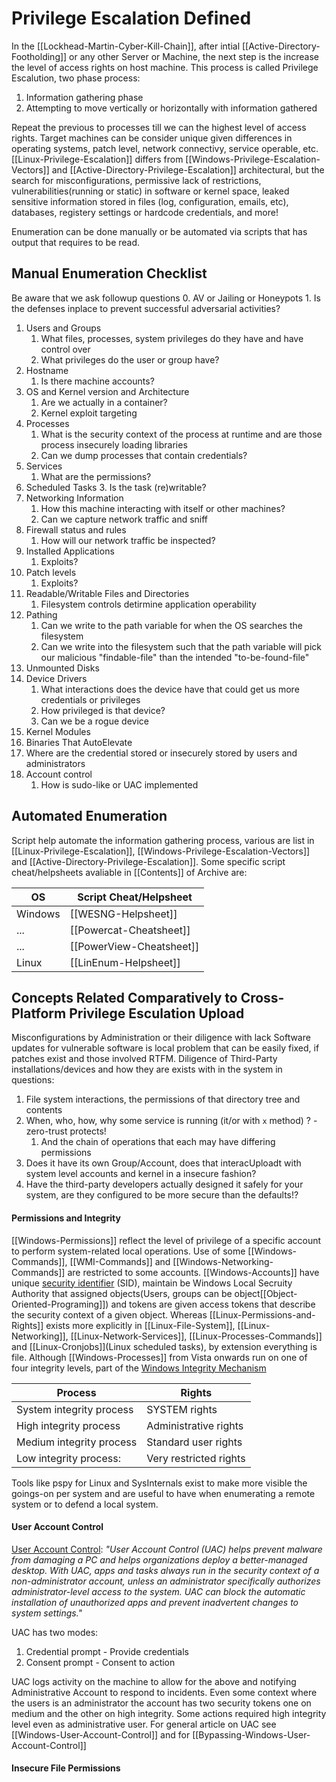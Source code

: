 # Privilege Escalation Defined

In the [[Lockhead-Martin-Cyber-Kill-Chain]], after intial [[Active-Directory-Footholding]] or any other Server or Machine, the next step is the increase the level of access rights on host machine. This process is called Privilege Escalution, two phase process:
1. Information gathering phase 
2. Attempting to move vertically or horizontally with information gathered

Repeat the previous to processes till we can the highest level of access rights. Target machines can be consider unique given differences in operating systems, patch level, network connectivy, service operable, etc. [[Linux-Privilege-Escalation]] differs from [[Windows-Privilege-Escalation-Vectors]] and [[Active-Directory-Privilege-Escalation]] architectural, but the search for misconfigurations, permissive lack of restrictions, vulnerabilities(running or static) in software or kernel space, leaked sensitive information stored in files (log, configuration, emails, etc), databases, registery settings or hardcode credentials, and more!

Enumeration can be done manually or be automated via scripts that has output that requires to be read.

## Manual Enumeration Checklist

Be aware that we ask followup questions
0. AV or Jailing or Honeypots
	1. Is the defenses inplace to prevent successful adversarial activities?
1. Users and Groups
	1. What files, processes, system privileges do they have and have control over
	2. What privileges do the user or group have?
2. Hostname
	1. Is there machine accounts?
3. OS and Kernel version and Architecture
	1. Are we actually in a container?
	2. Kernel exploit targeting
4. Processes
	1. What is the security context of the process at runtime and are those process insecurely loading libraries 
	2. Can we dump processes that contain credentials?
5. Services
	1. What are the permissions?
6. Scheduled Tasks
	3. Is the task (re)writable?
7. Networking Information
	1. How this machine interacting with itself or other machines?
	2. Can we capture network traffic and sniff
8. Firewall status and rules
	1. How will our network traffic be inspected? 
9. Installed Applications
	1. Exploits?
10. Patch levels
	1. Exploits?
11. Readable/Writable Files and Directories
	1. Filesystem controls detirmine application operability 
12. Pathing 
	1. Can we write to the path variable for when the OS searches the filesystem 
	2. Can we write into the filesystem such that the path variable will pick our malicious "findable-file" than the intended "to-be-found-file"
13. Unmounted Disks
14. Device Drivers
	1. What interactions does the device have that could get us more credentials or privileges 
	2. How privileged is that device?
	3. Can we be a rogue device
15. Kernel Modules
16. Binaries That AutoElevate
17. Where are the credential stored or insecurely stored by users and administrators
18. Account control
	1. How is sudo-like or UAC implemented

## Automated Enumeration

Script help automate the information gathering process, various are list in [[Linux-Privilege-Escalation]], [[Windows-Privilege-Escalation-Vectors]] and [[Active-Directory-Privilege-Escalation]]. Some specific script cheat/helpsheets avaliable in [[Contents]] of Archive are:

OS | Script Cheat/Helpsheet
--- | ---
Windows | [[WESNG-Helpsheet]]
... | [[Powercat-Cheatsheet]]
... | [[PowerView-Cheatsheet]]
Linux | [[LinEnum-Helpsheet]]

## Concepts Related Comparatively to Cross-Platform Privilege Esculation Upload

Misconfigurations by Administration or their diligence with lack Software updates for vulnerable software is local problem that can be easily fixed, if patches exist and those involved RTFM. Diligence of Third-Party installations/devices and how they are exists with in the system in questions:
1. File system interactions, the permissions of that directory tree and contents
2. When, who, how, why some service is running (it/or with `x` method) ? - zero-trust protects!
	1. And the chain of operations that each may have differing permissions
1. Does it have its own Group/Account, does that interacUploadt with system level accounts and kernel in a insecure fashion?
1. Have the third-party developers actually designed it safely for your system, are they configured to be more secure than the defaults!?


#### Permissions and Integrity

[[Windows-Permissions]] reflect the level of privilege of a specific account to perform system-related local operations. Use of some [[Windows-Commands]], [[WMI-Commands]] and [[Windows-Networking-Commands]] are restricted to some accounts. [[Windows-Accounts]] have unique [security identifier](https://docs.microsoft.com/en-us/windows/win32/secauthz/security-identifiers) (SID), maintain be Windows Local Secruity Authority that assigned objects(Users, groups can be object[[Object-Oriented-Programing]]) and tokens are given access tokens that describe the security context of a given object. Whereas [[Linux-Permissions-and-Rights]] exists more explicitly in [[Linux-File-System]], [[Linux-Networking]], [[Linux-Network-Services]], [[Linux-Processes-Commands]] and [[Linux-Cronjobs]](Linux scheduled tasks), by extension everything is file. Although [[Windows-Processes]] from Vista onwards run on one of four integrity levels, part of the [Windows Integrity Mechanism](https://docs.microsoft.com/en-us/previous-versions/dotnet/articles/bb625957(v=msdn.10)?redirectedfrom=MSDN)

Process | Rights
--- | ---
System integrity process | SYSTEM rights
High integrity process | Administrative rights
Medium integrity process |  Standard user rights
Low integrity process: | Very restricted rights 

Tools like pspy for Linux and SysInternals exist to make more visible the goings-on per system and are useful to have when enumerating a remote system or to defend a local system. 

#### User Account Control

[User Account Control](https://docs.microsoft.com/en-us/windows/security/identity-protection/user-account-control/user-account-control-overview): *"User Account Control (UAC) helps prevent malware from damaging a PC and helps organizations deploy a better-managed desktop. With UAC, apps and tasks always run in the security context of a non-administrator account, unless an administrator specifically authorizes administrator-level access to the system. UAC can block the automatic installation of unauthorized apps and prevent inadvertent changes to system settings."*

UAC has two modes:
1. Credential prompt - Provide credentials
2. Consent prompt - Consent to action

UAC logs activity on the machine to allow for the above and notifying Administrative Account to respond to incidents. Even some context where the users is an administrator the account has two security tokens one  on medium and the other on high integrity. Some actions required high integrity  level even as administrative user. For general article on UAC see [[Windows-User-Account-Control]] and for [[Bypassing-Windows-User-Account-Control]]

#### Insecure File Permissions